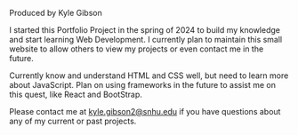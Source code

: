 Produced by Kyle Gibson

I started this Portfolio Project in the spring of 2024 to build my knowledge and start learning Web Development.
I currently plan to maintain this small website to allow others to view my projects or even contact me in the future.

Currently know and understand HTML and CSS well, but need to learn more about JavaScript.
Plan on using frameworks in the future to assist me on this quest, like React and BootStrap.

Please contact me at kyle.gibson2@snhu.edu if you have questions about any of my current or past projects.
